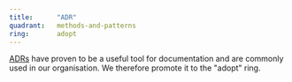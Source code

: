 ```yaml
---
title:      "ADR"
quadrant:   methods-and-patterns
ring:       adopt
---
```


[ADRs](https://adr.github.io/) have proven to be a useful tool for documentation and are commonly used in 
our organisation. We therefore promote it to the "adopt" ring.
